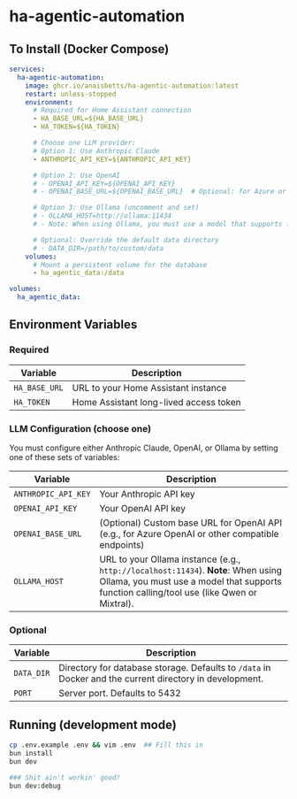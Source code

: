 # ha-agentic-automation

## To Install (Docker Compose)

```yaml
services:
  ha-agentic-automation:
    image: ghcr.io/anaisbetts/ha-agentic-automation:latest
    restart: unless-stopped
    environment:
      # Required for Home Assistant connection
      - HA_BASE_URL=${HA_BASE_URL}
      - HA_TOKEN=${HA_TOKEN}

      # Choose one LLM provider:
      # Option 1: Use Anthropic Claude
      - ANTHROPIC_API_KEY=${ANTHROPIC_API_KEY}

      # Option 2: Use OpenAI
      # - OPENAI_API_KEY=${OPENAI_API_KEY}
      # - OPENAI_BASE_URL=${OPENAI_BASE_URL}  # Optional: for Azure or other OpenAI-compatible APIs

      # Option 3: Use Ollama (uncomment and set)
      # - OLLAMA_HOST=http://ollama:11434
      # - Note: When using Ollama, you must use a model that supports function calling/tool use (like Qwen or Mixtral)

      # Optional: Override the default data directory
      # - DATA_DIR=/path/to/custom/data
    volumes:
      # Mount a persistent volume for the database
      - ha_agentic_data:/data

volumes:
  ha_agentic_data:
```

## Environment Variables

### Required

| Variable      | Description                            |
| ------------- | -------------------------------------- |
| `HA_BASE_URL` | URL to your Home Assistant instance    |
| `HA_TOKEN`    | Home Assistant long-lived access token |

### LLM Configuration (choose one)

You must configure either Anthropic Claude, OpenAI, or Ollama by setting one of these sets of variables:

| Variable            | Description                                                                                                                                                                     |
| ------------------- | ------------------------------------------------------------------------------------------------------------------------------------------------------------------------------- |
| `ANTHROPIC_API_KEY` | Your Anthropic API key                                                                                                                                                          |
| `OPENAI_API_KEY`    | Your OpenAI API key                                                                                                                                                             |
| `OPENAI_BASE_URL`   | (Optional) Custom base URL for OpenAI API (e.g., for Azure OpenAI or other compatible endpoints)                                                                                |
| `OLLAMA_HOST`       | URL to your Ollama instance (e.g., `http://localhost:11434`). **Note**: When using Ollama, you must use a model that supports function calling/tool use (like Qwen or Mixtral). |

### Optional

| Variable   | Description                                                                                             |
| ---------- | ------------------------------------------------------------------------------------------------------- |
| `DATA_DIR` | Directory for database storage. Defaults to `/data` in Docker and the current directory in development. |
| `PORT`     | Server port. Defaults to 5432                                                                           |

## Running (development mode)

```bash
cp .env.example .env && vim .env  ## Fill this in
bun install
bun dev

### Shit ain't workin' good?
bun dev:debug
```
